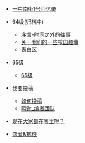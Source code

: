 - [一中南街1号回忆录](/?id=一中南街1号回忆录)
- 64级(归档中)
  - [序言-时间之外的往事](/64/start)
  - [关于我们的一些校园趣事](/64/things)
  - [表白区](/64/love)
- 65级
  - [65级](/65/README.md)
- 我要投稿
  - [如何投稿](/join/join)
  - [鸣谢_编者团队](/join/writer)
  
- [现在大家都在哪里呢？](/where)
- [恋爱&狗粮](/love)



